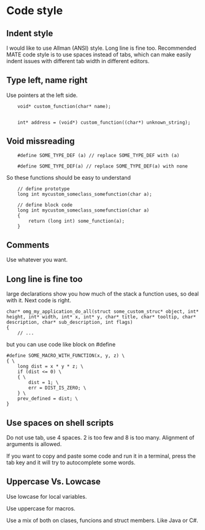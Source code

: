 # Code style

## Indent style

I would like to use Allman (ANSI) style. Long line is fine too. Recommended
MATE code style is to use spaces instead of tabs, which can make easily
indent issues with different tab width in different editors.

## Type left, name right

Use pointers at the left side.

```
    void* custom_function(char* name);


    int* address = (void*) custom_function((char*) unknown_string);
```

## Void missreading

```
    #define SOME_TYPE_DEF (a) // replace SOME_TYPE_DEF with (a)

    #define SOME_TYPE_DEF(a) // replace SOME_TYPE_DEF(a) with none
```

So these functions should be easy to understand

```
    // define prototype
    long int mycustom_someclass_somefunction(char a);

    // define block code
    long int mycustom_someclass_somefunction(char a)
    {
    	return (long int) some_function(a);
    }
```

## Comments

Use whatever you want.

## Long line is fine too

large declarations show you how much of the stack a function uses, so deal
with it. Next code is right.

```
char* omg_my_application_do_all(struct some_custom_struc* object, int* height, int* width, int* x, int* y, char* title, char* tooltip, char* description, char* sub_description, int flags)
{
	// ...
```

but you can use code like block on #define

```
#define SOME_MACRO_WITH_FUNCTION(x, y, z) \
{ \
	long dist = x * y * z; \
	if (dist <= 0) \
	{ \
		dist = 1; \
		err = DIST_IS_ZERO; \
	} \
	prev_defined = dist; \
}
```

## Use spaces on shell scripts

Do not use tab, use 4 spaces. 2 is too few and 8 is too many. Alignment of
arguments is allowed.

If you want to copy and paste some code and run it in a terminal, press the
tab key and it will try to autocomplete some words.

## Uppercase Vs. Lowcase

Use lowcase for local variables.

Use uppercase for macros.

Use a mix of both on clases, funcions and struct members. Like Java or C#.
